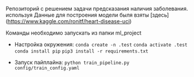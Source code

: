 Репозиторий с решением задачи предсказания наличия заболевания. используя
Данные для построения модели быля взяты [здесь] (https://www.kaggle.com/ronitf/heart-disease-uci)

Команды необходимо запускать из папки ml_project

* Настройка окружения:
```conda create -n .test```
```conda activate .test```
```conda install pip```
```pip3 install -r requirements.txt```

* Запуск пайплайна:
```python train_pipeline.py config/train_config.yaml```